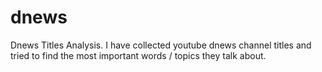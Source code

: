 dnews
=====

Dnews Titles Analysis. I have collected youtube dnews channel titles and tried to find the most important words / topics they talk about.
